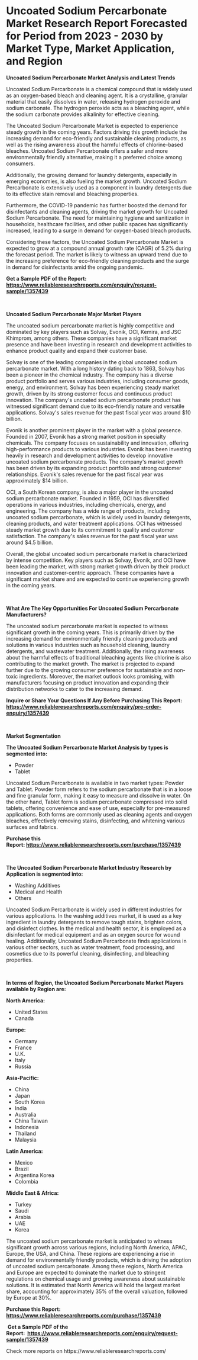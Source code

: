<p><h1>Uncoated Sodium Percarbonate Market Research Report Forecasted for Period from 2023 -  2030 by Market Type, Market Application, and Region</h1></p><p><strong>Uncoated Sodium Percarbonate Market Analysis and Latest Trends</strong></p>
<p><p>Uncoated Sodium Percarbonate is a chemical compound that is widely used as an oxygen-based bleach and cleaning agent. It is a crystalline, granular material that easily dissolves in water, releasing hydrogen peroxide and sodium carbonate. The hydrogen peroxide acts as a bleaching agent, while the sodium carbonate provides alkalinity for effective cleaning.</p><p>The Uncoated Sodium Percarbonate Market is expected to experience steady growth in the coming years. Factors driving this growth include the increasing demand for eco-friendly and sustainable cleaning products, as well as the rising awareness about the harmful effects of chlorine-based bleaches. Uncoated Sodium Percarbonate offers a safer and more environmentally friendly alternative, making it a preferred choice among consumers.</p><p>Additionally, the growing demand for laundry detergents, especially in emerging economies, is also fueling the market growth. Uncoated Sodium Percarbonate is extensively used as a component in laundry detergents due to its effective stain removal and bleaching properties.</p><p>Furthermore, the COVID-19 pandemic has further boosted the demand for disinfectants and cleaning agents, driving the market growth for Uncoated Sodium Percarbonate. The need for maintaining hygiene and sanitization in households, healthcare facilities, and other public spaces has significantly increased, leading to a surge in demand for oxygen-based bleach products.</p><p>Considering these factors, the Uncoated Sodium Percarbonate Market is expected to grow at a compound annual growth rate (CAGR) of 5.2% during the forecast period. The market is likely to witness an upward trend due to the increasing preference for eco-friendly cleaning products and the surge in demand for disinfectants amid the ongoing pandemic.</p></p>
<p><strong>Get a Sample PDF of the Report:&nbsp; <a href="https://www.reliableresearchreports.com/enquiry/request-sample/1357439">https://www.reliableresearchreports.com/enquiry/request-sample/1357439</a></strong></p>
<p>&nbsp;</p>
<p><strong>Uncoated Sodium Percarbonate Major Market Players</strong></p>
<p><p>The uncoated sodium percarbonate market is highly competitive and dominated by key players such as Solvay, Evonik, OCI, Kemira, and JSC Khimprom, among others. These companies have a significant market presence and have been investing in research and development activities to enhance product quality and expand their customer base.</p><p>Solvay is one of the leading companies in the global uncoated sodium percarbonate market. With a long history dating back to 1863, Solvay has been a pioneer in the chemical industry. The company has a diverse product portfolio and serves various industries, including consumer goods, energy, and environment. Solvay has been experiencing steady market growth, driven by its strong customer focus and continuous product innovation. The company's uncoated sodium percarbonate product has witnessed significant demand due to its eco-friendly nature and versatile applications. Solvay's sales revenue for the past fiscal year was around $10 billion.</p><p>Evonik is another prominent player in the market with a global presence. Founded in 2007, Evonik has a strong market position in specialty chemicals. The company focuses on sustainability and innovation, offering high-performance products to various industries. Evonik has been investing heavily in research and development activities to develop innovative uncoated sodium percarbonate products. The company's market growth has been driven by its expanding product portfolio and strong customer relationships. Evonik's sales revenue for the past fiscal year was approximately $14 billion.</p><p>OCI, a South Korean company, is also a major player in the uncoated sodium percarbonate market. Founded in 1959, OCI has diversified operations in various industries, including chemicals, energy, and engineering. The company has a wide range of products, including uncoated sodium percarbonate, which is widely used in laundry detergents, cleaning products, and water treatment applications. OCI has witnessed steady market growth due to its commitment to quality and customer satisfaction. The company's sales revenue for the past fiscal year was around $4.5 billion.</p><p>Overall, the global uncoated sodium percarbonate market is characterized by intense competition. Key players such as Solvay, Evonik, and OCI have been leading the market, with strong market growth driven by their product innovation and customer-centric approach. These companies have a significant market share and are expected to continue experiencing growth in the coming years.</p></p>
<p>&nbsp;</p>
<p><strong>What Are The Key Opportunities For Uncoated Sodium Percarbonate Manufacturers?</strong></p>
<p><p>The uncoated sodium percarbonate market is expected to witness significant growth in the coming years. This is primarily driven by the increasing demand for environmentally friendly cleaning products and solutions in various industries such as household cleaning, laundry detergents, and wastewater treatment. Additionally, the rising awareness about the harmful effects of traditional bleaching agents like chlorine is also contributing to the market growth. The market is projected to expand further due to the growing consumer preference for sustainable and non-toxic ingredients. Moreover, the market outlook looks promising, with manufacturers focusing on product innovation and expanding their distribution networks to cater to the increasing demand.</p></p>
<p><strong>Inquire or Share Your Questions If Any Before Purchasing This Report: <a href="https://www.reliableresearchreports.com/enquiry/pre-order-enquiry/1357439">https://www.reliableresearchreports.com/enquiry/pre-order-enquiry/1357439</a></strong></p>
<p>&nbsp;</p>
<p><strong>Market Segmentation</strong></p>
<p><strong>The Uncoated Sodium Percarbonate Market Analysis by types is segmented into:</strong></p>
<p><ul><li>Powder</li><li>Tablet</li></ul></p>
<p><p>Uncoated Sodium Percarbonate is available in two market types: Powder and Tablet. Powder form refers to the sodium percarbonate that is in a loose and fine granular form, making it easy to measure and dissolve in water. On the other hand, Tablet form is sodium percarbonate compressed into solid tablets, offering convenience and ease of use, especially for pre-measured applications. Both forms are commonly used as cleaning agents and oxygen bleaches, effectively removing stains, disinfecting, and whitening various surfaces and fabrics.</p></p>
<p><strong>Purchase this Report:&nbsp;<a href="https://www.reliableresearchreports.com/purchase/1357439">https://www.reliableresearchreports.com/purchase/1357439</a></strong></p>
<p>&nbsp;</p>
<p><strong>The Uncoated Sodium Percarbonate Market Industry Research by Application is segmented into:</strong></p>
<p><ul><li>Washing Additives</li><li>Medical and Health</li><li>Others</li></ul></p>
<p><p>Uncoated Sodium Percarbonate is widely used in different industries for various applications. In the washing additives market, it is used as a key ingredient in laundry detergents to remove tough stains, brighten colors, and disinfect clothes. In the medical and health sector, it is employed as a disinfectant for medical equipment and as an oxygen source for wound healing. Additionally, Uncoated Sodium Percarbonate finds applications in various other sectors, such as water treatment, food processing, and cosmetics due to its powerful cleaning, disinfecting, and bleaching properties.</p></p>
<p>&nbsp;</p>
<p><strong>In terms of Region, the Uncoated Sodium Percarbonate Market Players available by Region are:</strong></p>
<p>
    <p> <strong> North America: </strong>
        <ul>
            <li>United States</li>
            <li>Canada</li>
        </ul>
        </p> 
    <p> <strong> Europe: </strong>
        <ul>
            <li>Germany</li>
            <li>France</li>
            <li>U.K.</li>
            <li>Italy</li>
            <li>Russia</li>
        </ul>
        </p> 
    <p> <strong> Asia-Pacific: </strong>
        <ul>
            <li>China</li>
            <li>Japan</li>
            <li>South Korea</li>
            <li>India</li>
            <li>Australia</li>
            <li>China Taiwan</li>
            <li>Indonesia</li>
            <li>Thailand</li>
            <li>Malaysia</li>
        </ul>
        </p> 
    <p> <strong> Latin America: </strong>
        <ul>
            <li>Mexico</li>
            <li>Brazil</li>
            <li>Argentina Korea</li>
            <li>Colombia</li>
        </ul>
        </p> 
    <p> <strong> Middle East & Africa: </strong>
        <ul>
            <li>Turkey</li>
            <li>Saudi</li>
            <li>Arabia</li>
            <li>UAE</li>
            <li>Korea</li>
        </ul>
    </p>
    </p>
<p><p>The uncoated sodium percarbonate market is anticipated to witness significant growth across various regions, including North America, APAC, Europe, the USA, and China. These regions are experiencing a rise in demand for environmentally friendly products, which is driving the adoption of uncoated sodium percarbonate. Among these regions, North America and Europe are expected to dominate the market due to stringent regulations on chemical usage and growing awareness about sustainable solutions. It is estimated that North America will hold the largest market share, accounting for approximately 35% of the overall valuation, followed by Europe at 30%.</p></p>
<p><strong>Purchase this Report: <a href="https://www.reliableresearchreports.com/purchase/1357439">https://www.reliableresearchreports.com/purchase/1357439</a></strong></p>
<p>&nbsp;<strong>Get a Sample PDF of the Report:&nbsp;&nbsp;<a href="https://www.reliableresearchreports.com/enquiry/request-sample/1357439">https://www.reliableresearchreports.com/enquiry/request-sample/1357439</a></strong></p>
<p><strong></strong></p>
<p>Check more reports on https://www.reliableresearchreports.com/</p>